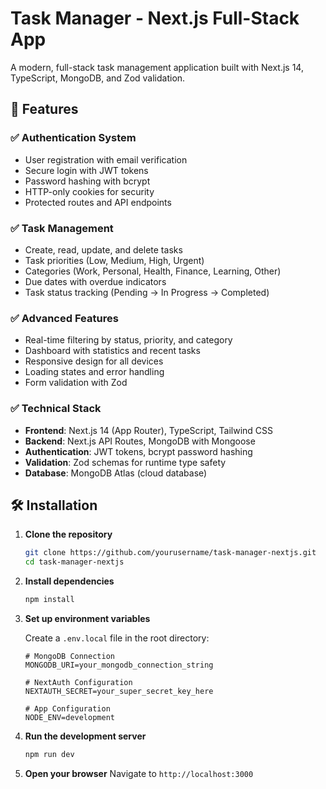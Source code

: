 # Task Manager - Next.js Full-Stack App

A modern, full-stack task management application built with Next.js 14, TypeScript, MongoDB, and Zod validation.

## 🚀 Features

### ✅ **Authentication System**
- User registration with email verification
- Secure login with JWT tokens
- Password hashing with bcrypt
- HTTP-only cookies for security
- Protected routes and API endpoints

### ✅ **Task Management**
- Create, read, update, and delete tasks
- Task priorities (Low, Medium, High, Urgent)
- Categories (Work, Personal, Health, Finance, Learning, Other)
- Due dates with overdue indicators
- Task status tracking (Pending → In Progress → Completed)

### ✅ **Advanced Features**
- Real-time filtering by status, priority, and category
- Dashboard with statistics and recent tasks
- Responsive design for all devices
- Loading states and error handling
- Form validation with Zod

### ✅ **Technical Stack**
- **Frontend**: Next.js 14 (App Router), TypeScript, Tailwind CSS
- **Backend**: Next.js API Routes, MongoDB with Mongoose
- **Authentication**: JWT tokens, bcrypt password hashing
- **Validation**: Zod schemas for runtime type safety
- **Database**: MongoDB Atlas (cloud database)

## 🛠️ Installation

1. **Clone the repository**
   ```bash
   git clone https://github.com/yourusername/task-manager-nextjs.git
   cd task-manager-nextjs
   ```

2. **Install dependencies**
   ```bash
   npm install
   ```

3. **Set up environment variables**
   
   Create a `.env.local` file in the root directory:
   ```env
   # MongoDB Connection
   MONGODB_URI=your_mongodb_connection_string
   
   # NextAuth Configuration
   NEXTAUTH_SECRET=your_super_secret_key_here
   
   # App Configuration
   NODE_ENV=development
   ```

4. **Run the development server**
   ```bash
   npm run dev
   ```

5. **Open your browser**
   Navigate to `http://localhost:3000`

